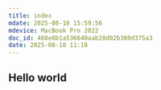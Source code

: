 ```yaml
---
title: index
mdate: 2025-08-10 15:59:56
mdevice: MacBook Pro 2022
doc_id: 468e8b1a536640aab28d02b380d375a3
date: 2025-08-10 11:18
---
```


## Hello world